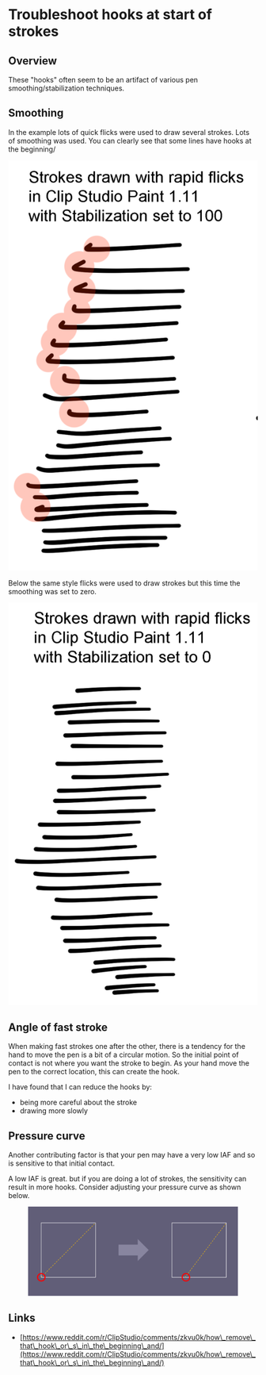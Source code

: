 # Troubleshoot hooks at start of strokes

## Overview

These "hooks" often seem to be an artifact of various pen smoothing/stabilization techniques.&#x20;

## Smoothing

In the example lots of quick flicks were used to draw several strokes. Lots of smoothing was used. You can clearly see that some lines have hooks at the beginning/

![](<../.gitbook/assets/image (289).png>)

Below the same style flicks were used to draw strokes but this time the smoothing was set to zero.

![](<../.gitbook/assets/image (358).png>)

## Angle of fast stroke

When making fast strokes one after the other, there is a tendency for the hand to move the pen is a bit of a circular motion. So the initial point of contact is not where you want the stroke to begin. As your hand move the pen to the correct location, this can create the hook.

I have found that I can reduce the hooks by:

* being more careful about the stroke
* drawing more slowly

## Pressure curve

Another contributing factor is that your pen may have a very low IAF and so is sensitive to that initial contact.

A low IAF is great. but if you are doing a lot of strokes, the sensitivity can result in more hooks. Consider adjusting your pressure curve as shown below.

<figure><img src="../.gitbook/assets/image (527).png" alt="" width="563"><figcaption></figcaption></figure>

## Links

* [https://www.reddit.com/r/ClipStudio/comments/zkvu0k/how\_remove\_that\_hook\_or\_s\_in\_the\_beginning\_and/](https://www.reddit.com/r/ClipStudio/comments/zkvu0k/how\_remove\_that\_hook\_or\_s\_in\_the\_beginning\_and/)

##

